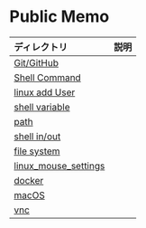 # Public Memo
|ディレクトリ|説明|
|:--|:--|
|[Git/GitHub](./git-github)||
|[Shell Command](./shell_command)||
|[linux add User](./add_user)||
|[shell variable](./shell_variable)||
|[path](./path)||
|[shell in/out](./shell_in-out)||
|[file system](./filesystem)||
|[linux_mouse_settings](./linux_mouse_settings)||
|[docker](./docker)||
|[macOS](./macOS/)||
|[vnc](./vnc/)||
